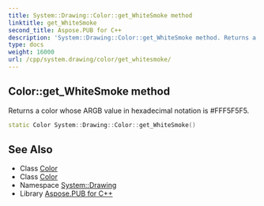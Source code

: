 ```yaml
---
title: System::Drawing::Color::get_WhiteSmoke method
linktitle: get_WhiteSmoke
second_title: Aspose.PUB for C++
description: 'System::Drawing::Color::get_WhiteSmoke method. Returns a color whose ARGB value in hexadecimal notation is #FFF5F5F5 in C++.'
type: docs
weight: 16000
url: /cpp/system.drawing/color/get_whitesmoke/
---
```

## Color::get_WhiteSmoke method


Returns a color whose ARGB value in hexadecimal notation is #FFF5F5F5.

```cpp
static Color System::Drawing::Color::get_WhiteSmoke()
```

## See Also

* Class [Color](../)
* Class [Color](../)
* Namespace [System::Drawing](../../)
* Library [Aspose.PUB for C++](../../../)
